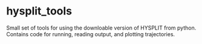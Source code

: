 # hysplit_tools
Small set of tools for using the downloable version of HYSPLIT from python. Contains code for running, reading output, and plotting trajectories.
